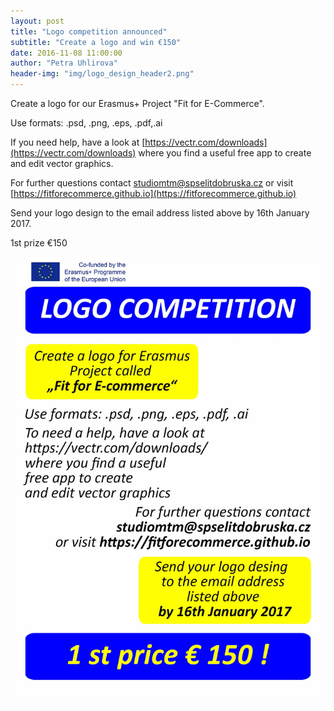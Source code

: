 ```yaml
---
layout: post
title: "Logo competition announced"
subtitle: "Create a logo and win €150"
date: 2016-11-08 11:00:00
author: "Petra Uhlirova"
header-img: "img/logo_design_header2.png"
---
```


Create a logo for our Erasmus+ Project "Fit for E-Commerce".

Use formats: .psd, .png, .eps, .pdf,.ai

If you need help, have a look at [https://vectr.com/downloads](https://vectr.com/downloads) where you find a useful free app to create and edit vector graphics.

For further questions contact <a href="mailto:studiomtm@spselitdobruska.cz">studiomtm@spselitdobruska.cz</a> or visit [https://fitforecommerce.github.io](https://fitforecommerce.github.io)

Send your logo design to the email address listed above by 16th January 2017.

<div class="text-center h1">1st prize €150</div>

![Announcement for the logo competition](/img/logo_competition.jpg)
